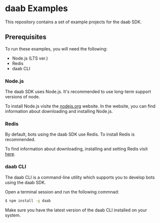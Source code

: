 # daab Examples

This repository contains a set of example projects for the daab SDK.

## Prerequisites
To run these examples, you will need the following:
- Node.js (LTS ver.)
- Redis
- daab CLI

### Node.js
The daab SDK uses Node.js. It's recommended to use long-term support versions of node.

To install Node.js visite the [nodejs.org](https://nodejs.org/) website. In the website, you can find information about downloading and installing Node.js.

### Redis
By default, bots using the daab SDK use Redis. To install Redis is recommended.

To find information about downloading, installing and setting Redis visit [here](https://redis.io/).

### daab CLI
The daab CLI is a command-line utility which supports you to develop bots using the daab SDK.

Open a terminal session and run the following commnad:
```sh
$ npm install -g daab
```

Make sure you have the latest version of the daab CLI installed on your system.
